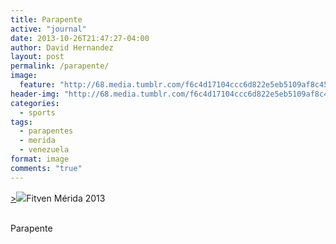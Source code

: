 ```yaml
---
title: Parapente
active: "journal"
date: 2013-10-26T21:47:27-04:00
author: David Hernandez
layout: post
permalink: /parapente/
image:
  feature: "http://68.media.tumblr.com/f6c4d17104ccc6d822e5eb5109af8c45/tumblr_mvaprzmucx1qzqummo1_1280.jpg"
header-img: "http://68.media.tumblr.com/f6c4d17104ccc6d822e5eb5109af8c45/tumblr_mvaprzmucx1qzqummo1_1280.jpg"
categories:
  - sports
tags:
  - parapentes
  - merida
  - venezuela
format: image
comments: "true"
---
```

<a href="http://68.media.tumblr.com/f6c4d17104ccc6d822e5eb5109af8c45/tumblr_mvaprzmucx1qzqummo1_1280.jpg" class="popup"  title="Parapente" data-caption="© 2013 by David Hernández">><img src="http://68.media.tumblr.com/f6c4d17104ccc6d822e5eb5109af8c45/tumblr_mvaprzmucx1qzqummo1_1280.jpg"></a>Fitven Mérida 2013<br /><br />

Parapente


